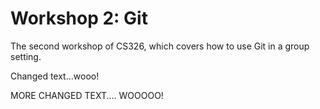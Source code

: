 # Workshop 2: Git

The second workshop of CS326, which covers how to use Git in a group setting.

Changed text...wooo!

MORE CHANGED TEXT.... WOOOOO!
